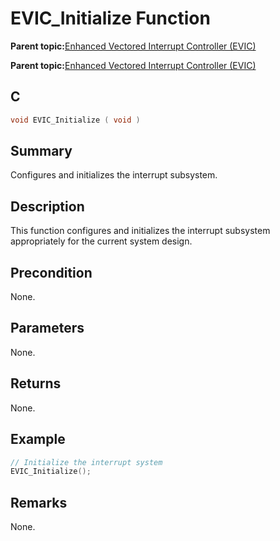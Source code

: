 # EVIC\_Initialize Function

**Parent topic:**[Enhanced Vectored Interrupt Controller \(EVIC\)](GUID-F600AF2E-CCDD-4C57-B5AC-8D75DD1750C7.md)

**Parent topic:**[Enhanced Vectored Interrupt Controller \(EVIC\)](GUID-F73A6EB5-AB84-4109-9378-DBC108AD5B30.md)

## C

```c
void EVIC_Initialize ( void )
```

## Summary

Configures and initializes the interrupt subsystem.

## Description

This function configures and initializes the interrupt subsystem<br />appropriately for the current system design.

## Precondition

None.

## Parameters

None.

## Returns

None.

## Example

```c
// Initialize the interrupt system
EVIC_Initialize();
```

## Remarks

None.

